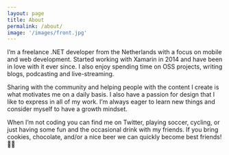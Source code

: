 ```yaml
---
layout: page
title: About
permalink: /about/
image: '/images/front.jpg'
---
```


I’m a freelance .NET developer from the Netherlands with a focus on mobile and web development. Started working with Xamarin in 2014 and have been in love with it ever since. I also enjoy spending time on OSS projects, writing blogs, podcasting and live-streaming. 

Sharing with the community and helping people with the content I create is what motivates me on a daily basis. I also have a passion for design that I like to express in all of my work. I’m always eager to learn new things and consider myself to have a growth mindset.

When I’m not coding you can find me on Twitter, playing soccer, cycling, or just having some fun and the occasional drink with my friends. If you bring cookies, chocolate, and/or a nice beer we can quickly become best friends! 🍫🍺
